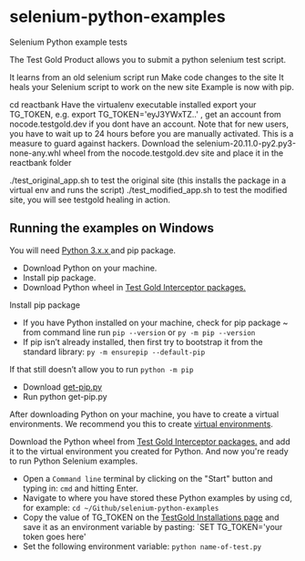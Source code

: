 # selenium-python-examples

Selenium Python example tests

The Test Gold Product allows you to submit a python selenium test script.

It learns from an old selenium script run
Make code changes to the site
It heals your Selenium script to work on the new site
Example is now with pip.

cd reactbank
Have the virtualenv executable installed
export your TG_TOKEN, e.g. export TG_TOKEN='eyJ3YWxTZ..' , get an account from nocode.testgold.dev if you dont have an account. Note that for new users, you have to wait up to 24 hours before you are manually activated. This is a measure to guard against hackers.
Download the selenium-20.11.0-py2.py3-none-any.whl wheel from the nocode.testgold.dev site and place it in the reactbank folder

./test_original_app.sh to test the original site (this installs the package in a virtual env and runs the script)
./test_modified_app.sh to test the modified site, you will see testgold healing in action. 


## Running the examples on Windows

You will need [Python 3.x.x ](https://www.python.org/downloads/) and pip package.

- Download Python on your machine.
- Install pip package.
- Download Python wheel in [Test Gold Interceptor packages.](https://dev.k8s.testgold.dev/details/installation)

Install pip package

- If you have Python installed on your machine, check for pip package ~ from command line run `pip --version` or `py -m pip --version`
- If pip isn’t already installed, then first try to bootstrap it from the standard library: `py -m ensurepip --default-pip`

If that still doesn’t allow you to run `python -m pip` 

- Download [get-pip.py](https://bootstrap.pypa.io/get-pip.py)
- Run python get-pip.py

After downloading Python on your machine, you have to create a virtual environments. We recommend you this to create [virtual environments](https://packaging.python.org/en/latest/tutorials/installing-packages/#creating-virtual-environments).

Download the Python wheel from [Test Gold Interceptor packages.](https://dev.k8s.testgold.dev/details/installation) and add it to the virtual environment you created for Python.
And now you're ready to run Python Selenium examples.

- Open a `Command line` terminal by clicking on the "Start" button and typing in: `cmd` and hitting Enter.
- Navigate to where you have stored these Python examples by using cd, for example: `cd ~/Github/selenium-python-examples`
- Copy the value of TG_TOKEN on the [TestGold Installations page](https://dev.k8s.testgold.dev/details/installation) and save it as an environment variable by pasting: `SET TG_TOKEN='your token goes here'
- Set the following environment variable: `python name-of-test.py`





